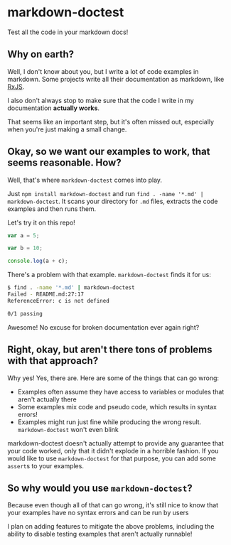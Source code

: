 # markdown-doctest
Test all the code in your markdown docs!

Why on earth?
---

Well, I don't know about you, but I write a lot of code examples in markdown. Some projects write all their documentation as markdown, like [RxJS](https://github.com/Reactive-Extensions/RxJS).

I also don't always stop to make sure that the code I write in my documentation **actually works**.

That seems like an important step, but it's often missed out, especially when you're just making a small change.

Okay, so we want our examples to work, that seems reasonable. How?
---

Well, that's where `markdown-doctest` comes into play.

Just `npm install markdown-doctest` and run `find . -name '*.md' | markdown-doctest`. It scans your directory for `.md` files, extracts the code examples and then runs them.

Let's try it on this repo!

```js
var a = 5;

var b = 10;

console.log(a + c);
```

There's a problem with that example. `markdown-doctest` finds it for us:

```bash
$ find . -name '*.md' | markdown-doctest
Failed - README.md:27:17
ReferenceError: c is not defined

0/1 passing
```

Awesome! No excuse for broken documentation ever again right?

Right, okay, but aren't there tons of problems with that approach?
---

Why yes! Yes, there are. Here are some of the things that can go wrong:

 * Examples often assume they have access to variables or modules that aren't actually there
 * Some examples mix code and pseudo code, which results in syntax errors!
 * Examples might run just fine while producing the wrong result. `markdown-doctest` won't even blink

markdown-doctest doesn't actually attempt to provide any guarantee that your code worked, only that it didn't explode in a horrible fashion. If you would like to use `markdown-doctest` for that purpose, you can add some `assert`s to your examples.

So why would you use `markdown-doctest`?
---

Because even though all of that can go wrong, it's still nice to know that your examples have no syntax errors and can be run by users

I plan on adding features to mitigate the above problems, including the ability to disable testing examples that aren't actually runnable!

